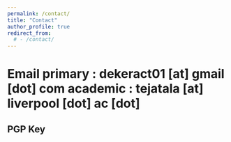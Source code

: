 ```yaml
---
permalink: /contact/
title: "Contact"
author_profile: true
redirect_from: 
  # - /contact/
---
```


Email
    primary  : dekeract01 [at]  gmail [dot] com
    academic : tejatala [at] liverpool [dot] ac [dot]
======

PGP Key
------

